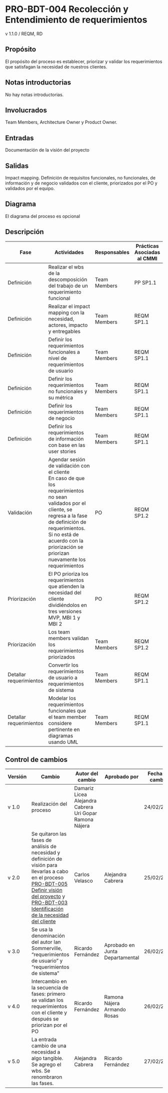# PRO-BDT-004 Recolección y Entendimiento de requerimientos

v 1.1.0 / REQM, RD

## Propósito

El propósito del proceso es establecer, priorizar y validar los requerimientos que satisfagan la necesidad de nuestros clientes.

## Notas introductorias

No hay notas introductorias.

## Involucrados

Team Members, Architecture Owner y Product Owner.

## Entradas

Documentación de la visión del proyecto

## Salidas

Impact mapping. Definición de requisitos funcionales, no funcionales, de información y de negocio validados con el cliente, priorizados por el PO y validados por el equipo.

## Diagrama

El diagrama del proceso es opcional

## Descripción

| Fase                    | Actividades                                                                                                                                                                                                                                                      | Responsables | Prácticas Asociadas al CMMI |
| ----------------------- | ---------------------------------------------------------------------------------------------------------------------------------------------------------------------------------------------------------------------------------------------------------------- | ------------ | --------------------------- |
| Definición              | Realizar el wbs de la descomposición del trabajo de un requerimiento funcional                                                                                                                                                                                   | Team Members | PP SP1.1                    |
| Definición              | Realizar el impact mapping con la necesidad, actores, impacto y entregables                                                                                                                                                                                      | Team Members | REQM SP1.1                  |
| Definición              | Definir los requerimientos funcionales a nivel de requerimientos de usuario                                                                                                                                                                                      | Team Members | REQM SP1.1                  |
| Definición              | Definir los requerimientos no funcionales y su métrica                                                                                                                                                                                                           | Team Members | REQM SP1.1                  |
| Definición              | Definir los requerimientos de negocio                                                                                                                                                                                                                            | Team Members | REQM SP1.1                  |
| Definición              | Definir los requerimientos de información con base en las user stories                                                                                                                                                                                           | Team Members | REQM SP1.1                  |
| Validación              | Agendar sesión de validación con el cliente <br/> En caso de que los requerimientos no sean validados por el cliente, se regresa a la fase de definición de requerimientos. Si no está de acuerdo con la priorización se priorizan nuevamente los requerimientos | PO           | REQM SP1.2                  |
| Priorización            | El PO prioriza los requerimientos que atienden la necesidad del cliente dividiéndolos en tres versiones MVP, MBI 1 y MBI 2                                                                                                                                       | PO           | REQM SP1.2                  |
| Priorización            | Los team members validan los requerimientos priorizados                                                                                                                                                                                                          | Team Members | REQM SP1.2                  |
| Detallar requerimientos | Convertir los requerimientos de usuario a requerimientos de sistema                                                                                                                                                                                              | Team Members | REQM SP1.1                  |
| Detallar requerimientos | Modelar los requerimientos funcionales que el team member considere pertinente en diagramas usando UML                                                                                                                                                           | Team Members | REQM SP1.1                  |

## Control de cambios

| Versión | Cambio                                                                                                                                                                                                                                                                                                                                                                                                                                            | Autor del cambio                                                          | Aprobado por                      | Fecha de cambio |
| ------- | ------------------------------------------------------------------------------------------------------------------------------------------------------------------------------------------------------------------------------------------------------------------------------------------------------------------------------------------------------------------------------------------------------------------------------------------------- | ------------------------------------------------------------------------- | --------------------------------- | --------------- |
| v 1.0 | Realización del proceso                                                                                                                                                                                                                                                                                                                                                                                                                           | Damariz Licea <br/> Alejandra Cabrera <br/> Uri Gopar <br/> Ramona Nájera |                                   | 24/02/2024      |
| v 2.0 | Se quitaron las fases de análisis de necesidad y definición de visión para llevarlas a cabo en el proceso [PRO-BDT-005 Definir visión del proyecto](https://github.com/Black-Dot-2024/docs/wiki/PRO%E2%80%90BDT%E2%80%90005-Definir-visi%C3%B3n-del-proyecto) y [PRO-BDT-003 Identificación de la necesidad del cliente](https://github.com/Black-Dot-2024/docs/wiki/PRO%E2%80%90BDT%E2%80%90003-Identificaci%C3%B3n-de-la-necesidad-del-cliente) | Carlos Velasco                                                            | Alejandra Cabrera                 | 25/02/2024      |
| v 3.0 | Se usa la denominación del autor Ian Sommerville, “requerimientos de usuario” y “requerimientos de sistema”                                                                                                                                                                                                                                                                                                                                       | Ricardo Fernández                                                         | Aprobado en Junta Departamental   | 26/02/2024      |
| v 4.0 | Intercambio en la secuencia de fases: primero se validan los requerimientos con el cliente y después se priorizan por el PO                                                                                                                                                                                                                                                                                                                       | Ricardo Fernández                                                         | Ramona Nájera <br/> Armando Rosas | 26/02/2024      |
| v 5.0 | La entrada cambio de una necesidad a algo tangible. Se agrego el wbs. Se renombraron las fases.                                                                                                                                                                                                                                                                                                                                                   | Alejandra Cabrera                                                         | Ricardo Fernández                 | 27/02/2024      |
